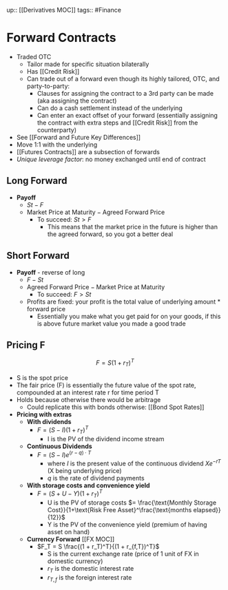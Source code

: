 up:: [[Derivatives MOC]]
tags:: #Finance 
# Forward Contracts
- Traded OTC
	- Tailor made for specific situation bilaterally
	- Has [[Credit Risk]]
	- Can trade out of a forward even though its highly tailored, OTC, and party-to-party:
		- Clauses for assigning the contract to a 3rd party can be made (aka assigning the contract)
		- Can do a cash settlement instead of the underlying
		- Can enter an exact offset of your forward (essentially assigning the contract with extra steps and [[Credit Risk]] from the counterparty)
- See [[Forward and Future Key Differences]]
- Move 1:1 with the underlying
- [[Futures Contracts]] are a subsection of forwards
- *Unique leverage factor*: no money exchanged until end of contract
## Long Forward
- **Payoff**
	- $St - F$
	- $\text{Market Price at Maturity} - \text{Agreed Forward Price}$
		- To succeed: $St > F$
			- This means that the market price in the future is higher than the agreed forward, so you got a better deal
## Short Forward
- **Payoff** - reverse of long
	- $F - St$
	- $\text{Agreed Forward Price} - \text{Market Price at Maturity}$
		- To succeed: $F > St$
	- Profits are fixed: your profit is the total value of underlying amount * forward price
		- Essentially you make what you get paid for on your goods, if this is above future market value you made a good trade
## Pricing F 
$$F=S(1+r_T)^T$$
- S is the spot price
- The fair price (F) is essentially the future value of the spot rate, compounded at an interest rate r for time period T
- Holds because otherwise there would be arbitrage
	- Could replicate this with bonds otherwise: [[Bond Spot Rates]]
- **Pricing with extras**
	- **With dividends**
		- $F = (S - I)(1+r_T)^T$
			- I is the PV of the dividend income stream
	- **Continuous Dividends**
		- $F = (S - I)e^{(r-q) \cdot T}$
			- where $I$ is the present value of the continuous dividend $Xe^{-rT}$ (X being underlying price)
			- $q$ is the rate of dividend payments
	- **With storage costs and convenience yield**
		- $F = (S + U - Y)(1+r_T)^T$
			- U is the PV of storage costs $= \frac{\text{Monthly Storage Cost}}{1+\text{Risk Free Asset}^\frac{\text{months elapsed}}{12}}$
			- Y is the PV of the convenience yield (premium of having asset on hand)
	- **Currency Forward** [[FX MOC]]
		- $F_T = S \frac{(1 + r_T)^T}{(1 + r_{f,T})^T}$
			- S is the current exchange rate (price of 1 unit of FX in domestic currency)
			- $r_T$ is the domestic interest rate
			- $r_{T,f}$ is the foreign interest rate